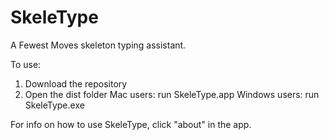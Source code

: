 # SkeleType

A Fewest Moves skeleton typing assistant.


To use:

1. Download the repository
2. Open the dist folder
Mac users: run SkeleType.app
Windows users: run SkeleType.exe

For info on how to use SkeleType, click "about" in the app.
